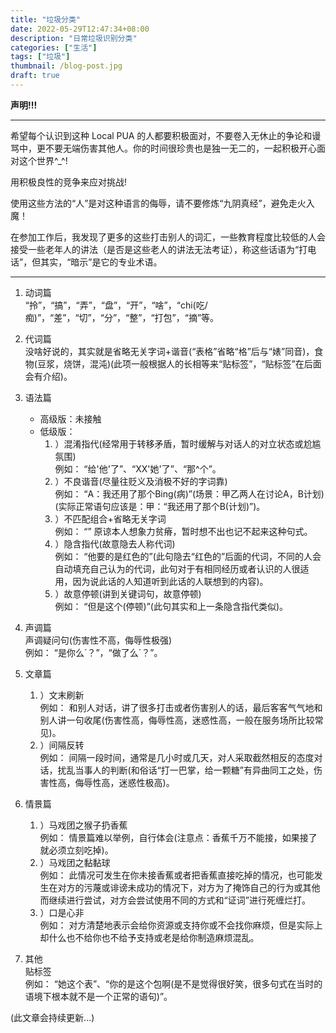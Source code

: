 ```yaml
---
title: "垃圾分类"
date: 2022-05-29T12:47:34+08:00
description: "日常垃圾识别分类"
categories: ["生活"]
tags: ["垃圾"]
thumbnail: /blog-post.jpg
draft: true
---
```


**声明!!!**

---
希望每个认识到这种 Local PUA 的人都要积极面对，不要卷入无休止的争论和谩骂中，更不要无端伤害其他人。你的时间很珍贵也是独一无二的，一起积极开心面对这个世界^_^!

用积极良性的竞争来应对挑战!

使用这些方法的“人”是对这种语言的侮辱，请不要修炼“九阴真经”，避免走火入魔！

在参加工作后，我发现了更多的这些打击别人的词汇，一些教育程度比较低的人会接受一些老年人的讲法（是否是这些老人的讲法无法考证），称这些话语为“打电话”，但其实，“暗示”是它的专业术语。

---

1. 动词篇  
  “拎”，“搞”，“弄”，“盘”，“开”，“啥”，“chi(吃/痴)”，“差”，“切”，“分”，“整”，“打包”，“摘”等。

1. 代词篇  
  没啥好说的，其实就是省略无关字词+谐音(“表格”省略“格”后与“婊”同音)，食物(豆浆，烧饼，混沌)(此项一般根据人的长相等来“贴标签”，“贴标签”在后面会有介绍)。

1. 语法篇  
    - 高级版：未接触  
    - 低级版：  
      1. ）混淆指代(经常用于转移矛盾，暂时缓解与对话人的对立状态或尬尴氛围)  
      例如： “给'他'了”、“XX'她'了”、“那^个”。
      1. ）不良谐音(尽量往贬义及消极不好的字词靠)  
      例如： “A：我还用了那个Bing(病)”(场景：甲乙两人在讨论A，B计划)(实际正常语句应该是：甲：“我还用了那个B(计划)”)。
      1. ）不匹配组合+省略无关字词  
      例如： “” 原谅本人想象力贫瘠，暂时想不出也记不起来这种句式。
      1. ）隐含指代(故意隐去人称代词)  
      例如： “他要的是红色的”(此句隐去“红色的”后面的代词，不同的人会自动填充自己认为的代词，此句对于有相同经历或者认识的人很适用，因为说此话的人知道听到此话的人联想到的内容)。
      1. ）故意停顿(讲到关键词句，故意停顿)  
      例如： “但是这个(停顿)”(此句其实和上一条隐含指代类似)。

1. 声调篇  
  声调疑问句(伤害性不高，侮辱性极强)  
  例如： “是你么´？”，“做了么´？”。

1. 文章篇  
    1. ）文末刷新  
    例如： 和别人对话，讲了很多打击或者伤害别人的话，最后客客气气地和别人讲一句收尾(伤害性高，侮辱性高，迷惑性高，一般在服务场所比较常见)。
    1. ）间隔反转  
    例如： 间隔一段时间，通常是几小时或几天，对人采取截然相反的态度对话，扰乱当事人的判断(和俗话“打一巴掌，给一颗糖”有异曲同工之处，伤害性高，侮辱性高，迷惑性极高)。

1. 情景篇  
    1. ）马戏团之猴子扔香蕉  
    例如： 情景篇难以举例，自行体会(注意点：香蕉千万不能接，如果接了就必须立刻吃掉)。
    1. ）马戏团之黏黏球  
    例如： 此情况可发生在你未接香蕉或者把香蕉直接吃掉的情况，也可能发生在对方的污蔑或诽谤未成功的情况下，对方为了掩饰自己的行为或其他而继续进行尝试，对方会尝试使用不同的方式和“证词”进行死缠烂打。
    1. ）口是心非  
    例如： 对方清楚地表示会给你资源或支持你或不会找你麻烦，但是实际上却什么也不给你也不给予支持或老是给你制造麻烦混乱。

1. 其他  
  贴标签  
  例如： “她这个表”、“你的是这个包啊(是不是觉得很好笑，很多句式在当时的语境下根本就不是一个正常的语句)”。

(此文章会持续更新...)
